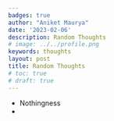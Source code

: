 ```yaml
---
badges: true
author: "Aniket Maurya"
date: '2023-02-06'
description: Random Thoughts
# image: ../../profile.png
keywords: thoughts
layout: post
title: Random Thoughts
# toc: true
# draft: true
---
```


* Nothingness
* 